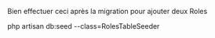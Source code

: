 Bien effectuer ceci après la migration pour ajouter deux Roles 

php artisan db:seed --class=RolesTableSeeder
